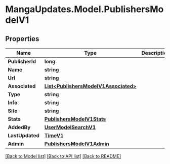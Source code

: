 # MangaUpdates.Model.PublishersModelV1

## Properties

Name | Type | Description | Notes
------------ | ------------- | ------------- | -------------
**PublisherId** | **long** |  | [optional] 
**Name** | **string** |  | [optional] 
**Url** | **string** |  | [optional] 
**Associated** | [**List&lt;PublishersModelV1Associated&gt;**](PublishersModelV1Associated.md) |  | [optional] 
**Type** | **string** |  | [optional] 
**Info** | **string** |  | [optional] 
**Site** | **string** |  | [optional] 
**Stats** | [**PublishersModelV1Stats**](PublishersModelV1Stats.md) |  | [optional] 
**AddedBy** | [**UserModelSearchV1**](UserModelSearchV1.md) |  | [optional] 
**LastUpdated** | [**TimeV1**](TimeV1.md) |  | [optional] 
**Admin** | [**PublishersModelV1Admin**](PublishersModelV1Admin.md) |  | [optional] 

[[Back to Model list]](../README.md#documentation-for-models) [[Back to API list]](../README.md#documentation-for-api-endpoints) [[Back to README]](../README.md)

